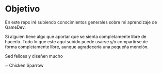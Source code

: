 # Objetivo
En este repo iré subiendo conocimientos generales sobre mi aprendizaje de GameDev.

Si alguien tiene algo que aportar que se sienta completamente libre de hacerlo. Todo lo que este aquí subido puede usarse y/o compartirse de forma completamente libre, aunque agradecería una pequeña mención.

Sed felices y diseñen mucho

~ Chicken Sparrow